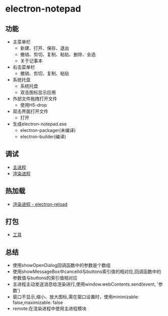 # electron-notepad
## 功能
* 主菜单栏
    * 新建、打开、保存、退出
    * 撤销、剪切、复制、粘贴、删除、全选
    * 关于记事本
* 右击菜单栏
    * 撤销、剪切、复制、粘贴 
* 系统托盘
    * 系统托盘
    * 双击图标显示应用
* 外部文件拖拽打开文件
    * 使用H5-drop
* 双击界面打开文件
    * 打开
* 生成electron-notepad.exe
    * electron-packager(未编译)
    * electron-builder(编译) 

## 调试
* [主进程](https://electronjs.org/docs/tutorial/debugging-main-process-vscode)
* [渲染进程](https://electronjs.org/docs/tutorial/application-debugging)

## 热加载
* [渲染进程 - electron-reload](https://www.npmjs.com/package/electron-reload) 

## 打包
* [工具](https://electronjs.org/docs/tutorial/application-packaging
)

## 总结
* 使用showOpenDialog回调函数中的参数是个数组
* 使用showMessageBox中cancelId与buttons索引值的相对应,回调函数中的参数值与buttons的索引值相对应
* 主进程主动发送消息给渲染进行,使用window.webContents.send(event, '参数')
* 窗口不显示,缩小、放大图标,需在窗口设置时，使用minimizable: false,maximizable: false
* remote:在渲染进程中使用主进程模块